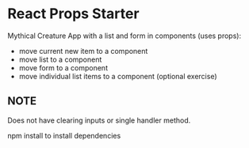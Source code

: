 # React Props Starter

Mythical Creature App with a list and form in components (uses props):

- move current new item to a component
- move list to a component
- move form to a component
- move individual list items to a component (optional exercise)

## NOTE

Does not have clearing inputs or single handler method.

npm install to install dependencies
